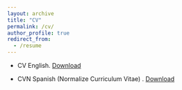 ```yaml
---
layout: archive
title: "CV"
permalink: /cv/
author_profile: true
redirect_from:
  - /resume
---
```




- CV English. [Download](https://victosdur.github.io/files/CVEnglish_VictorToscanoDuran.pdf)

<!-- - CV Spanish. [Download](https://victosdur.github.io/files/CVSpanish_VictorToscanoDuran.pdf) -->

- CVN Spanish (Normalize Curriculum Vitae) . [Download](https://victosdur.github.io/files/cvn.pdf)


<!-- - Need to be update CV Spanish [Download](https://victosdur.github.io/files/CV_Español_VictorToscanoDuran.pdf) -->
